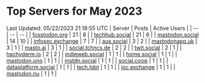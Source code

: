 # Top Servers for May 2023
Last Updated: 05/22/2023 21:18:55 UTC
| Server | Posts | Active Users |
| -- | -- | -- |
| [fosstodon.org](https://fosstodon.org/tags/PowerShell) | 21 | 8 |
| [techhub.social](https://techhub.social/tags/PowerShell) | 21 | 6 |
| [mastodon.social](https://mastodon.social/tags/PowerShell) | 14 | 10 |
| [infosec.exchange](https://infosec.exchange/tags/PowerShell) | 7 | 7 |
| [aus.social](https://aus.social/tags/PowerShell) | 3 | 2 |
| [mastodonapp.uk](https://mastodonapp.uk/tags/PowerShell) | 3 | 1 |
| [masto.ai](https://masto.ai/tags/PowerShell) | 3 | 1 |
| [social.tchncs.de](https://social.tchncs.de/tags/PowerShell) | 2 | 2 |
| [twit.social](https://twit.social/tags/PowerShell) | 2 | 1 |
| [hachyderm.io](https://hachyderm.io/tags/PowerShell) | 2 | 2 |
| [indieweb.social](https://indieweb.social/tags/PowerShell) | 1 | 1 |
| [home.social](https://home.social/tags/PowerShell) | 1 | 1 |
| [mastodon.uno](https://mastodon.uno/tags/PowerShell) | 1 | 1 |
| [mstdn.social](https://mstdn.social/tags/PowerShell) | 1 | 1 |
| [social.coop](https://social.coop/tags/PowerShell) | 1 | 1 |
| [dataplatform.social](https://dataplatform.social/tags/PowerShell) | 1 | 1 |
| [tech.lgbt](https://tech.lgbt/tags/PowerShell) | 1 | 1 |
| [ioc.exchange](https://ioc.exchange/tags/PowerShell) | 1 | 1 |
| [mastodon.nu](https://mastodon.nu/tags/PowerShell) | 1 | 1 |
